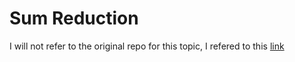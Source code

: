# Sum Reduction

I will not refer to the original repo for this topic, I refered to this [link](https://developer.download.nvidia.com/assets/cuda/files/reduction.pdf)